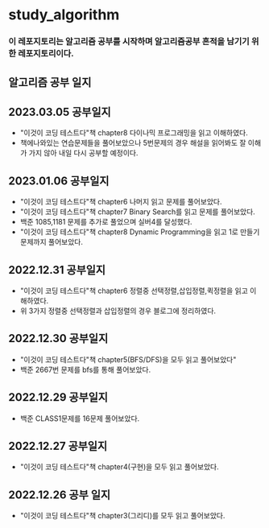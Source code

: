 # study_algorithm
### 이 레포지토리는 알고리즘 공부를 시작하며 알고리즘공부 흔적을 남기기 위한 레포지토리이다.
 
## 알고리즘 공부 일지

## 2023.03.05 공부일지
- "이것이 코딩 테스트다"책 chapter8 다이나믹 프로그래밍을 읽고 이해하였다.
- 책에나와있는 연습문제들을 풀어보았으나 5번문제의 경우 해설을 읽어봐도 잘 이해가 가지 않아 내일 다시 공부할 예정이다.

## 2023.01.06 공부일지
- "이것이 코딩 테스트다"책 chapter6 나머지 읽고 문제를 풀어보았다.
- "이것이 코딩 테스트다"책 chapter7 Binary Search를 읽고 문제를 풀어보았다.
- 백준 1085,1181 문제를 추가로 풀었으며 실버4를 달성했다.
- "이것이 코딩 테스트다"책 chapter8 Dynamic Programming을 읽고 1로 만들기문제까지 풀어보았다.

## 2022.12.31 공부일지
- "이것이 코딩 테스트다"책 chapter6 정렬중 선택정렬,삽입정렬,퀵정렬을 읽고 이해하였다.
- 위 3가지 정렬중 선택정렬과 삽입정렬의 경우 블로그에 정리하였다.

## 2022.12.30 공부일지
- "이것이 코딩 테스트다"책 chapter5(BFS/DFS)을 모두 읽고 풀어보았다"
- 백준 2667번 문제를 bfs를 통해 풀어보았다.

## 2022.12.29 공부일지
- 백준 CLASS1문제를 16문제 풀어보았다.

## 2022.12.27 공부일지
- "이것이 코딩 테스트다"책 chapter4(구현)을 모두 읽고 풀어보았다.
 
## 2022.12.26 공부 일지
- "이것이 코딩 테스트다"책 chapter3(그리디)를 모두 읽고 풀어보았다.
